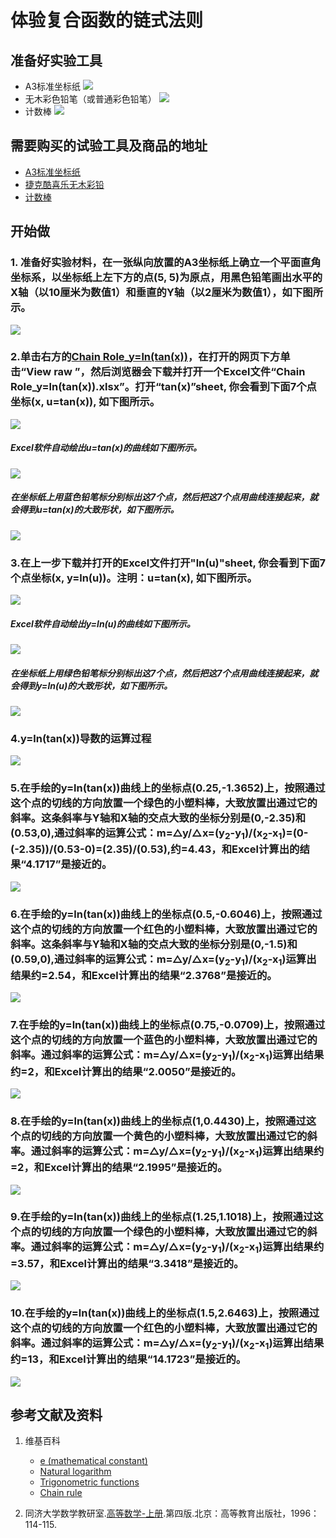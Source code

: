 # 体验复合函数的链式法则

## 准备好实验工具

- A3标准坐标纸
![](/images//微分/体验复合函数的链式法则/A3标准坐标纸.jpg)
- 无木彩色铅笔（或普通彩色铅笔）
![](/images//微分/体验复合函数的链式法则/无木彩色铅笔.jpg)
- 计数棒
![](/images/微分/体验复合函数的链式法则/计数棒.jpg)

## 需要购买的试验工具及商品的地址

- [A3标准坐标纸](https://detail.tmall.com/item.htm?id=27142292922&ali_refid=a3_430583_1006:1105863285:N:dZ%20MV6sJ%20YlXqxaoC1QlJw==:77285e2bbcb0cebf9d00068f21bd840f&ali_trackid=1_77285e2bbcb0cebf9d00068f21bd840f&spm=a230r.1.14.1&skuId=3165771512170)
- [捷克酷喜乐无木彩铅](https://detail.tmall.com/item.htm?spm=a230r.1.14.8.7a1b4237sLkqe4&id=10680260235&cm_id=140105335569ed55e27b&abbucket=9&skuId=3447429972029)
- [计数棒](https://item.taobao.com/item.htm?spm=a230r.1.14.1.6b2a13c2TLEOae&id=584644712151&ns=1&abbucket=9#detail)

## 开始做

### 1. 准备好实验材料，在一张纵向放置的A3坐标纸上确立一个平面直角坐标系，以坐标纸上左下方的点(5, 5)为原点，用黑色铅笔画出水平的X轴（以10厘米为数值1）和垂直的Y轴（以2厘米为数值1），如下图所示。

![](/images//微分/体验复合函数的链式法则/1a.jpg)

### 2.单击右方的[Chain Role_y=ln(tan(x))](https://github.com/quanbinn/Learn-Mathematical-Olympiad-The-Interactive-Way/blob/master/issues%2Bhistory/excel/Chain%20Role_y%3Dln(tan(x)).xlsx)，在打开的网页下方单击“View raw ”，然后浏览器会下载并打开一个Excel文件“Chain Role_y=ln(tan(x)).xlsx”。打开“tan(x)”sheet, 你会看到下面7个点坐标(x, u=tan(x)), 如下图所示。
![](/images//微分/体验复合函数的链式法则/2a1.png)

##### Excel软件自动绘出u=tan(x)的曲线如下图所示。
![](/images//微分/体验复合函数的链式法则/2a2.png)

##### 在坐标纸上用蓝色铅笔标分别标出这7个点，然后把这7个点用曲线连接起来，就会得到u=tan(x)的大致形状，如下图所示。
![](/images//微分/体验复合函数的链式法则/2a3.jpg)

### 3.在上一步下载并打开的Excel文件打开"ln(u)"sheet, 你会看到下面7个点坐标(x, y=ln(u))。注明：u=tan(x), 如下图所示。
![](/images//微分/体验复合函数的链式法则/3a1.png)

##### Excel软件自动绘出y=ln(u)的曲线如下图所示。
![](/images//微分/体验复合函数的链式法则/3a2.png)

##### 在坐标纸上用绿色铅笔标分别标出这7个点，然后把这7个点用曲线连接起来，就会得到y=ln(u)的大致形状，如下图所示。
![](/images//微分/体验复合函数的链式法则/3a3.jpg)

### 4.y=ln(tan(x))导数的运算过程

![](/images//微分/体验复合函数的链式法则/4a.png)

### 5.在手绘的y=ln(tan(x))曲线上的坐标点(0.25,-1.3652)上，按照通过这个点的切线的方向放置一个绿色的小塑料棒，大致放置出通过它的斜率。这条斜率与Y轴和X轴的交点大致的坐标分别是(0,-2.35)和(0.53,0),通过斜率的运算公式：m=△y/△x=(y<sub>2</sub>-y<sub>1</sub>)/(x<sub>2</sub>-x<sub>1</sub>)=(0-(-2.35))/(0.53-0)=(2.35)/(0.53),约=4.43，和Excel计算出的结果“4.1717”是接近的。

![](/images//微分/体验复合函数的链式法则/5a.jpg)

### 6.在手绘的y=ln(tan(x))曲线上的坐标点(0.5,-0.6046)上，按照通过这个点的切线的方向放置一个红色的小塑料棒，大致放置出通过它的斜率。这条斜率与Y轴和X轴的交点大致的坐标分别是(0,-1.5)和(0.59,0),通过斜率的运算公式：m=△y/△x=(y<sub>2</sub>-y<sub>1</sub>)/(x<sub>2</sub>-x<sub>1</sub>)运算出结果约=2.54，和Excel计算出的结果“2.3768”是接近的。

![](/images//微分/体验复合函数的链式法则/6a.jpg)

### 7.在手绘的y=ln(tan(x))曲线上的坐标点(0.75,-0.0709)上，按照通过这个点的切线的方向放置一个蓝色的小塑料棒，大致放置出通过它的斜率。通过斜率的运算公式：m=△y/△x=(y<sub>2</sub>-y<sub>1</sub>)/(x<sub>2</sub>-x<sub>1</sub>)运算出结果约=2，和Excel计算出的结果“2.0050”是接近的。

![](/images//微分/体验复合函数的链式法则/7a.jpg)

### 8.在手绘的y=ln(tan(x))曲线上的坐标点(1,0.4430)上，按照通过这个点的切线的方向放置一个黄色的小塑料棒，大致放置出通过它的斜率。通过斜率的运算公式：m=△y/△x=(y<sub>2</sub>-y<sub>1</sub>)/(x<sub>2</sub>-x<sub>1</sub>)运算出结果约=2，和Excel计算出的结果“2.1995”是接近的。
![](/images//微分/体验复合函数的链式法则/8a.jpg)

### 9.在手绘的y=ln(tan(x))曲线上的坐标点(1.25,1.1018)上，按照通过这个点的切线的方向放置一个绿色的小塑料棒，大致放置出通过它的斜率。通过斜率的运算公式：m=△y/△x=(y<sub>2</sub>-y<sub>1</sub>)/(x<sub>2</sub>-x<sub>1</sub>)运算出结果约=3.57，和Excel计算出的结果“3.3418”是接近的。
![](/images//微分/体验复合函数的链式法则/9a.jpg)

### 10.在手绘的y=ln(tan(x))曲线上的坐标点(1.5,2.6463)上，按照通过这个点的切线的方向放置一个红色的小塑料棒，大致放置出通过它的斜率。通过斜率的运算公式：m=△y/△x=(y<sub>2</sub>-y<sub>1</sub>)/(x<sub>2</sub>-x<sub>1</sub>)运算出结果约=13，和Excel计算出的结果“14.1723”是接近的。
![](/images//微分/体验复合函数的链式法则/10a.jpg)


## 参考文献及资料

1. 维基百科
	- [e (mathematical constant)](https://en.wikipedia.org/wiki/E_(mathematical_constant)) 
	- [Natural logarithm](https://en.wikipedia.org/wiki/Natural_logarithm) 
	- [Trigonometric functions](https://en.wikipedia.org/wiki/Trigonometric_functions#tan) 
	- [Chain rule](https://en.wikipedia.org/wiki/Chain_rule) 

2. 同济大学数学教研室.[高等数学-上册](https://detail.tmall.com/item.htm?spm=a220m.1000858.1000725.11.358a145bh95YZH&id=525254070529&areaId=110100&user_id=2356231674&cat_id=2&is_b=1&rn=3cfc7caa2a990298c838db640f17fc44).第四版.北京：高等教育出版社，1996：114-115.

